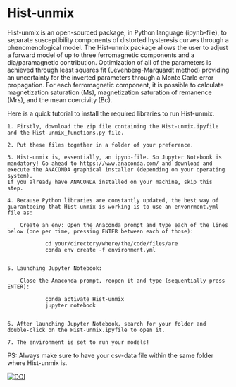 # Hist-unmix

Hist-unmix is an open-sourced package, in Python language (ipynb-file), to separate susceptibility components of distorted hysteresis curves through a phenomenological model. The Hist-unmix package allows the user to adjust a forward model of up to three ferromagnetic components and a dia/paramagnetic contribution. Optimization of all of the parameters is achieved through least squares fit (Levenberg-Marquardt method) providing an uncertainty for the inverted parameters through a Monte Carlo error propagation. For each ferromagnetic component, it is possible to calculate magnetization saturation (Ms), magnetization saturation of remanence (Mrs), and the mean coercivity (Bc). 

Here is a quick tutorial to install the required libraries to run Hist-unmix.

	1. Firstly, download the zip file containing the Hist-unmix.ipyfile and the Hist-unmix_functions.py file.

	2. Put these files together in a folder of your preference.

	3. Hist-unmix is, essentially, an ipynb-file. So Jupyter Notebook is mandatory! Go ahead to https://www.anaconda.com/ and download and execute the ANACONDA graphical installer (depending on your operating system). 
	If you already have ANACONDA installed on your machine, skip this step.

	4. Because Python libraries are constantly updated, the best way of guaranteeing that Hist-unmix is working is to use an envonrment.yml file as:

		Create an env: Open the Anaconda prompt and type each of the lines below (one per time, pressing ENTER between each of those):

				cd your/directory/where/the/code/files/are
				conda env create -f environment.yml


	5. Launching Jupyter Notebook:

		Close the Anaconda prompt, reopen it and type (sequentially press ENTER):
				
				conda activate Hist-unmix
				jupyter notebook

	
	6. After launching Jupyter Notebook, search for your folder and double-click on the Hist-unmix.ipyfile to open it. 

	7. The environment is set to run your models!

PS: Always make sure to have your csv-data file within the same folder where Hist-unmix is.

[![DOI](https://zenodo.org/badge/DOI/10.5281/zenodo.7941088.svg)](https://doi.org/10.5281/zenodo.7941088)
